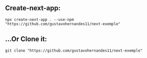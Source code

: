 
## Create-next-app:
``
npx create-next-app . --use-npm "https://github.com/gustavohernandes11/next-exemple"
``
## ...Or Clone it:
``
git clone "https://github.com/gustavohernandes11/next-exemple"
``
